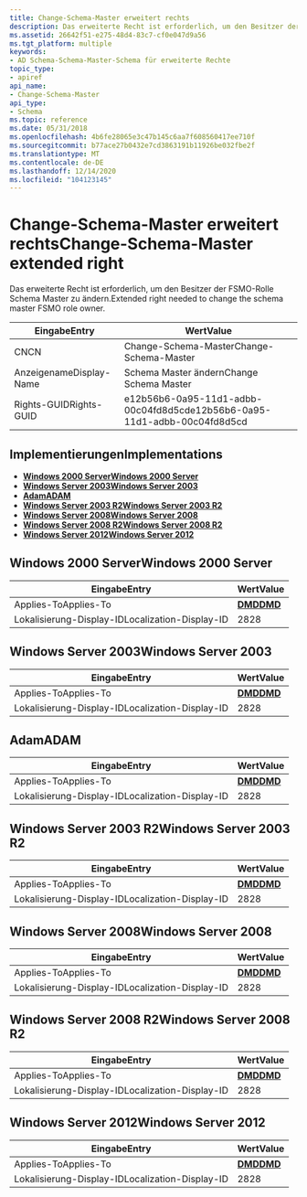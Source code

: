 ```yaml
---
title: Change-Schema-Master erweitert rechts
description: Das erweiterte Recht ist erforderlich, um den Besitzer der FSMO-Rolle Schema Master zu ändern.
ms.assetid: 26642f51-e275-48d4-83c7-cf0e047d9a56
ms.tgt_platform: multiple
keywords:
- AD Schema-Schema-Master-Schema für erweiterte Rechte
topic_type:
- apiref
api_name:
- Change-Schema-Master
api_type:
- Schema
ms.topic: reference
ms.date: 05/31/2018
ms.openlocfilehash: 4b6fe28065e3c47b145c6aa7f608560417ee710f
ms.sourcegitcommit: b77ace27b0432e7cd3863191b11926be032fbe2f
ms.translationtype: MT
ms.contentlocale: de-DE
ms.lasthandoff: 12/14/2020
ms.locfileid: "104123145"
---
```

# <a name="change-schema-master-extended-right"></a><span data-ttu-id="5dbf0-104">Change-Schema-Master erweitert rechts</span><span class="sxs-lookup"><span data-stu-id="5dbf0-104">Change-Schema-Master extended right</span></span>

<span data-ttu-id="5dbf0-105">Das erweiterte Recht ist erforderlich, um den Besitzer der FSMO-Rolle Schema Master zu ändern.</span><span class="sxs-lookup"><span data-stu-id="5dbf0-105">Extended right needed to change the schema master FSMO role owner.</span></span>



| <span data-ttu-id="5dbf0-106">Eingabe</span><span class="sxs-lookup"><span data-stu-id="5dbf0-106">Entry</span></span> | <span data-ttu-id="5dbf0-107">Wert</span><span class="sxs-lookup"><span data-stu-id="5dbf0-107">Value</span></span> |
|--------------|--------------------------------------|
| <span data-ttu-id="5dbf0-108">CN</span><span class="sxs-lookup"><span data-stu-id="5dbf0-108">CN</span></span>           | <span data-ttu-id="5dbf0-109">Change-Schema-Master</span><span class="sxs-lookup"><span data-stu-id="5dbf0-109">Change-Schema-Master</span></span>                 |
| <span data-ttu-id="5dbf0-110">Anzeigename</span><span class="sxs-lookup"><span data-stu-id="5dbf0-110">Display-Name</span></span> | <span data-ttu-id="5dbf0-111">Schema Master ändern</span><span class="sxs-lookup"><span data-stu-id="5dbf0-111">Change Schema Master</span></span>                 |
| <span data-ttu-id="5dbf0-112">Rights-GUID</span><span class="sxs-lookup"><span data-stu-id="5dbf0-112">Rights-GUID</span></span>  | <span data-ttu-id="5dbf0-113">e12b56b6-0a95-11d1-adbb-00c04fd8d5cd</span><span class="sxs-lookup"><span data-stu-id="5dbf0-113">e12b56b6-0a95-11d1-adbb-00c04fd8d5cd</span></span> |



## <a name="implementations"></a><span data-ttu-id="5dbf0-114">Implementierungen</span><span class="sxs-lookup"><span data-stu-id="5dbf0-114">Implementations</span></span>

-   [<span data-ttu-id="5dbf0-115">**Windows 2000 Server**</span><span class="sxs-lookup"><span data-stu-id="5dbf0-115">**Windows 2000 Server**</span></span>](#windows-2000-server)
-   [<span data-ttu-id="5dbf0-116">**Windows Server 2003**</span><span class="sxs-lookup"><span data-stu-id="5dbf0-116">**Windows Server 2003**</span></span>](#windows-server-2003)
-   [<span data-ttu-id="5dbf0-117">**Adam**</span><span class="sxs-lookup"><span data-stu-id="5dbf0-117">**ADAM**</span></span>](#adam)
-   [<span data-ttu-id="5dbf0-118">**Windows Server 2003 R2**</span><span class="sxs-lookup"><span data-stu-id="5dbf0-118">**Windows Server 2003 R2**</span></span>](#windows-server-2003-r2)
-   [<span data-ttu-id="5dbf0-119">**Windows Server 2008**</span><span class="sxs-lookup"><span data-stu-id="5dbf0-119">**Windows Server 2008**</span></span>](#windows-server-2008)
-   [<span data-ttu-id="5dbf0-120">**Windows Server 2008 R2**</span><span class="sxs-lookup"><span data-stu-id="5dbf0-120">**Windows Server 2008 R2**</span></span>](#windows-server-2008-r2)
-   [<span data-ttu-id="5dbf0-121">**Windows Server 2012**</span><span class="sxs-lookup"><span data-stu-id="5dbf0-121">**Windows Server 2012**</span></span>](#windows-server-2012)

## <a name="windows-2000-server"></a><span data-ttu-id="5dbf0-122">Windows 2000 Server</span><span class="sxs-lookup"><span data-stu-id="5dbf0-122">Windows 2000 Server</span></span>



| <span data-ttu-id="5dbf0-123">Eingabe</span><span class="sxs-lookup"><span data-stu-id="5dbf0-123">Entry</span></span> | <span data-ttu-id="5dbf0-124">Wert</span><span class="sxs-lookup"><span data-stu-id="5dbf0-124">Value</span></span> |
|-------------------------|---------------------------------|
| <span data-ttu-id="5dbf0-125">Applies-To</span><span class="sxs-lookup"><span data-stu-id="5dbf0-125">Applies-To</span></span>              | [<span data-ttu-id="5dbf0-126">**DMD**</span><span class="sxs-lookup"><span data-stu-id="5dbf0-126">**DMD**</span></span>](c-dmd.md)<br/> |
| <span data-ttu-id="5dbf0-127">Lokalisierung-Display-ID</span><span class="sxs-lookup"><span data-stu-id="5dbf0-127">Localization-Display-ID</span></span> | <span data-ttu-id="5dbf0-128">28</span><span class="sxs-lookup"><span data-stu-id="5dbf0-128">28</span></span>                              |



## <a name="windows-server-2003"></a><span data-ttu-id="5dbf0-129">Windows Server 2003</span><span class="sxs-lookup"><span data-stu-id="5dbf0-129">Windows Server 2003</span></span>



| <span data-ttu-id="5dbf0-130">Eingabe</span><span class="sxs-lookup"><span data-stu-id="5dbf0-130">Entry</span></span> | <span data-ttu-id="5dbf0-131">Wert</span><span class="sxs-lookup"><span data-stu-id="5dbf0-131">Value</span></span> |
|-------------------------|---------------------------------|
| <span data-ttu-id="5dbf0-132">Applies-To</span><span class="sxs-lookup"><span data-stu-id="5dbf0-132">Applies-To</span></span>              | [<span data-ttu-id="5dbf0-133">**DMD**</span><span class="sxs-lookup"><span data-stu-id="5dbf0-133">**DMD**</span></span>](c-dmd.md)<br/> |
| <span data-ttu-id="5dbf0-134">Lokalisierung-Display-ID</span><span class="sxs-lookup"><span data-stu-id="5dbf0-134">Localization-Display-ID</span></span> | <span data-ttu-id="5dbf0-135">28</span><span class="sxs-lookup"><span data-stu-id="5dbf0-135">28</span></span>                              |



## <a name="adam"></a><span data-ttu-id="5dbf0-136">Adam</span><span class="sxs-lookup"><span data-stu-id="5dbf0-136">ADAM</span></span>



| <span data-ttu-id="5dbf0-137">Eingabe</span><span class="sxs-lookup"><span data-stu-id="5dbf0-137">Entry</span></span> | <span data-ttu-id="5dbf0-138">Wert</span><span class="sxs-lookup"><span data-stu-id="5dbf0-138">Value</span></span> |
|-------------------------|---------------------------------|
| <span data-ttu-id="5dbf0-139">Applies-To</span><span class="sxs-lookup"><span data-stu-id="5dbf0-139">Applies-To</span></span>              | [<span data-ttu-id="5dbf0-140">**DMD**</span><span class="sxs-lookup"><span data-stu-id="5dbf0-140">**DMD**</span></span>](c-dmd.md)<br/> |
| <span data-ttu-id="5dbf0-141">Lokalisierung-Display-ID</span><span class="sxs-lookup"><span data-stu-id="5dbf0-141">Localization-Display-ID</span></span> | <span data-ttu-id="5dbf0-142">28</span><span class="sxs-lookup"><span data-stu-id="5dbf0-142">28</span></span>                              |



## <a name="windows-server-2003-r2"></a><span data-ttu-id="5dbf0-143">Windows Server 2003 R2</span><span class="sxs-lookup"><span data-stu-id="5dbf0-143">Windows Server 2003 R2</span></span>



| <span data-ttu-id="5dbf0-144">Eingabe</span><span class="sxs-lookup"><span data-stu-id="5dbf0-144">Entry</span></span> | <span data-ttu-id="5dbf0-145">Wert</span><span class="sxs-lookup"><span data-stu-id="5dbf0-145">Value</span></span> |
|-------------------------|---------------------------------|
| <span data-ttu-id="5dbf0-146">Applies-To</span><span class="sxs-lookup"><span data-stu-id="5dbf0-146">Applies-To</span></span>              | [<span data-ttu-id="5dbf0-147">**DMD**</span><span class="sxs-lookup"><span data-stu-id="5dbf0-147">**DMD**</span></span>](c-dmd.md)<br/> |
| <span data-ttu-id="5dbf0-148">Lokalisierung-Display-ID</span><span class="sxs-lookup"><span data-stu-id="5dbf0-148">Localization-Display-ID</span></span> | <span data-ttu-id="5dbf0-149">28</span><span class="sxs-lookup"><span data-stu-id="5dbf0-149">28</span></span>                              |



## <a name="windows-server-2008"></a><span data-ttu-id="5dbf0-150">Windows Server 2008</span><span class="sxs-lookup"><span data-stu-id="5dbf0-150">Windows Server 2008</span></span>



| <span data-ttu-id="5dbf0-151">Eingabe</span><span class="sxs-lookup"><span data-stu-id="5dbf0-151">Entry</span></span> | <span data-ttu-id="5dbf0-152">Wert</span><span class="sxs-lookup"><span data-stu-id="5dbf0-152">Value</span></span> |
|-------------------------|---------------------------------|
| <span data-ttu-id="5dbf0-153">Applies-To</span><span class="sxs-lookup"><span data-stu-id="5dbf0-153">Applies-To</span></span>              | [<span data-ttu-id="5dbf0-154">**DMD**</span><span class="sxs-lookup"><span data-stu-id="5dbf0-154">**DMD**</span></span>](c-dmd.md)<br/> |
| <span data-ttu-id="5dbf0-155">Lokalisierung-Display-ID</span><span class="sxs-lookup"><span data-stu-id="5dbf0-155">Localization-Display-ID</span></span> | <span data-ttu-id="5dbf0-156">28</span><span class="sxs-lookup"><span data-stu-id="5dbf0-156">28</span></span>                              |



## <a name="windows-server-2008-r2"></a><span data-ttu-id="5dbf0-157">Windows Server 2008 R2</span><span class="sxs-lookup"><span data-stu-id="5dbf0-157">Windows Server 2008 R2</span></span>



| <span data-ttu-id="5dbf0-158">Eingabe</span><span class="sxs-lookup"><span data-stu-id="5dbf0-158">Entry</span></span> | <span data-ttu-id="5dbf0-159">Wert</span><span class="sxs-lookup"><span data-stu-id="5dbf0-159">Value</span></span> |
|-------------------------|---------------------------------|
| <span data-ttu-id="5dbf0-160">Applies-To</span><span class="sxs-lookup"><span data-stu-id="5dbf0-160">Applies-To</span></span>              | [<span data-ttu-id="5dbf0-161">**DMD**</span><span class="sxs-lookup"><span data-stu-id="5dbf0-161">**DMD**</span></span>](c-dmd.md)<br/> |
| <span data-ttu-id="5dbf0-162">Lokalisierung-Display-ID</span><span class="sxs-lookup"><span data-stu-id="5dbf0-162">Localization-Display-ID</span></span> | <span data-ttu-id="5dbf0-163">28</span><span class="sxs-lookup"><span data-stu-id="5dbf0-163">28</span></span>                              |



## <a name="windows-server-2012"></a><span data-ttu-id="5dbf0-164">Windows Server 2012</span><span class="sxs-lookup"><span data-stu-id="5dbf0-164">Windows Server 2012</span></span>



| <span data-ttu-id="5dbf0-165">Eingabe</span><span class="sxs-lookup"><span data-stu-id="5dbf0-165">Entry</span></span> | <span data-ttu-id="5dbf0-166">Wert</span><span class="sxs-lookup"><span data-stu-id="5dbf0-166">Value</span></span> |
|-------------------------|---------------------------------|
| <span data-ttu-id="5dbf0-167">Applies-To</span><span class="sxs-lookup"><span data-stu-id="5dbf0-167">Applies-To</span></span>              | [<span data-ttu-id="5dbf0-168">**DMD**</span><span class="sxs-lookup"><span data-stu-id="5dbf0-168">**DMD**</span></span>](c-dmd.md)<br/> |
| <span data-ttu-id="5dbf0-169">Lokalisierung-Display-ID</span><span class="sxs-lookup"><span data-stu-id="5dbf0-169">Localization-Display-ID</span></span> | <span data-ttu-id="5dbf0-170">28</span><span class="sxs-lookup"><span data-stu-id="5dbf0-170">28</span></span>                              |



 

 





